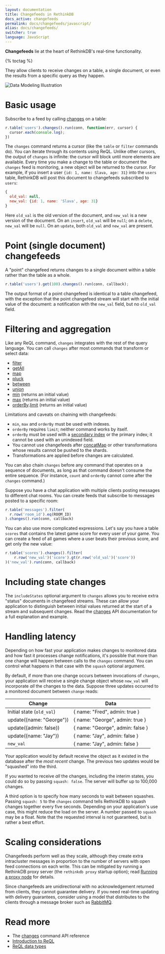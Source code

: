 ```yaml
---
layout: documentation
title: Changefeeds in RethinkDB
docs_active: changefeeds
permalink: docs/changefeeds/javascript/
alias: docs/changefeeds/
switcher: true
language: JavaScript
---
```


**Changefeeds** lie at the heart of RethinkDB's real-time functionality.  

{% toctag %}

They allow clients to receive changes on a table, a single document, or even the results from a specific query as they happen.

<img alt="Data Modeling Illustration" class="api_command_illustration"
    src="/assets/images/docs/api_illustrations/change-feeds.png" />

# Basic usage #

Subscribe to a feed by calling [changes][] on a table:

[changes]: /api/javascript/changes

```js
r.table('users').changes().run(conn, function(err, cursor) {
  cursor.each(console.log);
})
```

The `changes` command returns a cursor (like the `table` or `filter` commands do). You can iterate through its contents using ReQL. Unlike other cursors, the output of `changes` is infinite: the cursor will block until more elements are available. Every time you make a change to the table or document the `changes` feed is monitoring, a new object will be returned to the cursor. For example, if you insert a user `{id: 1, name: Slava, age: 31}` into the `users` table, RethinkDB will post this document to changefeeds subscribed to `users`:

```js
{
  old_val: null,
  new_val: {id: 1, name: 'Slava', age: 31}
}
```

Here `old_val` is the old version of the document, and `new_val` is a new version of the document. On an `insert`, `old_val` will be `null`; on a `delete`, `new_val` will be `null`. On an `update`, both  `old_val` and `new_val` are present.

# Point (single document) changefeeds #

A "point" changefeed returns changes to a single document within a table rather than the table as a whole.

```js
r.table('users').get(100).changes().run(conn, callback);
```

The output format of a point changefeed is identical to a table changefeed, with the exception that the point changefeed stream will start with the initial value of the document: a notification with the `new_val` field, but no `old_val` field.

# Filtering and aggregation #

Like any ReQL command, `changes` integrates with the rest of the query language. You can call `changes` after most commands that transform or select data:

* [filter](/api/javascript/filter)
* [getAll](/api/javascript/get_all)
* [map](/api/javascript/map)
* [pluck](/api/javascript/pluck)
* [between](/api/javascript/between)
* [union](/api/javascript/union)
* [min](/api/javascript/min) (returns an initial value)
* [max](/api/javascript/max) (returns an initial value)
* [orderBy](/api/javascript/order_by).[limit](/api/javascript/limit) (returns an initial value)

Limitations and caveats on chaining with changefeeds:

* `min`, `max` and `orderBy` must be used with indexes.
* `orderBy` requires `limit`; neither command works by itself.
* `orderBy` must be used with a [secondary index](/docs/secondary-indexes/javascript) or the primary index; it cannot be used with an unindexed field.
* You cannot use changefeeds after [concatMap](/api/javascript/concat_map) or other transformations whose results cannot be pushed to the shards.
* Transformations are applied before changes are calculated.

You can also chain `changes` before any command that operates on a sequence of documents, as long as that command doesn't consume the entire sequence. (For instance, `count` and `orderBy` cannot come after the `changes` command.)

Suppose you have a chat application with multiple clients posting messages to different chat rooms. You can create feeds that subscribe to messages posted to a specific room:

```js
r.table('messages').filter(
  r.row('room_id').eq(ROOM_ID)
).changes().run(conn, callback)
```

You can also use more complicated expressions. Let's say you have a table `scores` that contains the latest game score for every user of your game. You can create a feed of all games where a user beats their previous score, and get only the new value:

```js
r.table('scores').changes().filter(
    r.row('new_val')('score').gt(r.row('old_val')('score'))
)('new_val').run(conn, callback)
```

# Including state changes #

The `includeStates` optional argument to `changes` allows you to receive extra "status" documents in changefeed streams. These can allow your application to distinguish between initial values returned at the start of a stream and subsequent changes. Read the [changes][] API documentation for a full explanation and example.

# Handling latency #

Depending on how fast your application makes changes to monitored data and how fast it processes change notifications, it's possible that more than one change will happen between calls to the `changes` command. You can control what happens in that case with the `squash` optional argument.

By default, if more than one change occurs between invocations of `changes`, your application will receive a single change object whose `new_val` will incorporate *all* the changes to the data. Suppose three updates occurred to a monitored document between `change` reads:

| Change | Data |
| ----- | ------ |
| Initial state (`old_val`) |  { name: "Fred", admin: true } |
| update({name: "George"}) | { name: "George", admin: true } |
| update({admin: false}) | { name: "George", admin: false } |
| update({name: "Jay"}) | { name: "Jay", admin: false } |
| `new_val` | { name: "Jay", admin: false } |

Your application would by default receive the object as it existed in the database after the *most recent* change. The previous two updates would be "squashed" into the third.

If you wanted to receive *all* the changes, including the interim states, you could do so by passing `squash: false`. The server will buffer up to 100,000 changes.

A third option is to specify how many seconds to wait between squashes. Passing `squash: 5` to the `changes` command tells RethinkDB to squash changes together every five seconds. Depending on your application's use case, this might reduce the load on the server. A number passed to `squash` may be a float. Note that the requested interval is not guaranteed, but is rather a best effort.

# Scaling considerations #

Changefeeds perform well as they scale, although they create extra intracluster messages in proportion to the number of servers with open feed connections on each write. This can be mitigated by running a RethinkDB proxy server (the `rethinkdb proxy` startup option); read [Running a proxy node](/docs/sharding-and-replication/#running-a-proxy-node) for details.

Since changefeeds are unidirectional with no acknowledgement returned from clients, they cannot guarantee delivery. If you need real-time updating with delivery guarantees, consider using a model that distributes to the clients through a message broker such as [RabbitMQ][ps].

[ps]: /docs/rabbitmq/javascript/

# Read more #

- The [changes](/api/javascript/changes) command API reference
- [Introduction to ReQL](/docs/introduction-to-reql/)
- [ReQL data types](/docs/data-types/)
